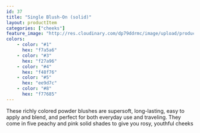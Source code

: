 ```yaml
---
id: 37
title: "Single Blush-On (solid)"
layout: productItem
categories: ["cheeks"]
feature_image: "http://res.cloudinary.com/dp79ddrmc/image/upload/products/singleBlushOnSolid.jpg"
colors:
    - color: "#1"
      hex: "f7a5a6"
    - color: "#3"
      hex: "f27a96"
    - color: "#4"
      hex: "f48f76"
    - color: "#5"
      hex: "ee9d7c"
    - color: "#8"
      hex: "f77685"
---
```

These richly colored powder blushes are supersoft, long-lasting, easy to apply and blend, and perfect for both everyday use and traveling. They come in five peachy and pink solid shades to give you rosy, youthful cheeks